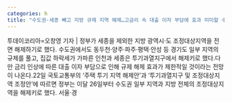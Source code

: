 ```yaml
---
categories: h
title: "수도권·세종 빼고 지방 규제 지역 해제…고금리 속 대출 이자 부담에 효과 미미할 수도"
---
```

투데이코리아=오창영 기자 | 정부가 세종을 제외한 지방 광역시·도 조정대상지역을 전면 해제하기로 했다. 수도권에서도 동두천·양주·파주·평택·안성 등 경기도 일부 지역의 규제를 풀고, 집값 하락세가 가파른 인천과 세종은 투기과열지구에서 해제키로 했다.다만 금리 인상에 따른 대출 이자 부담으로 인해 규제 해제 효과가 제한적일 것이라는 전망이 나온다.22일 국토교통부의 ‘주택 투기 지역 해제안’과 ‘투기과열지구 및 조정대상지역 조정안’에 따르면 정부는 이달 26일부터 수도권 일부 지역과 지방 전체의 조정대상지역을 해제키로 했다. 서울·경